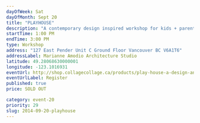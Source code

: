 ```yaml
---
dayOfWeek: Sat
dayOfMonth: Sept 20
title: "PLAYHOUSE"
description: "A contemporary design inspired workshop for kids + parents to design, build and customize a space all in one sitting. Join us in a workshop that draws directly from MAAStudio's design and Collage Collage lesson plans to make a dream space that only you + your child could imagine."
startTime: 1:00 PM
endTime: 3:00 PM
type: Workshop
address: "127 East Pender Unit C Ground Floor Vancouver BC V6A1T6"
addressLabel: Marianne Amodio Architecture Studio
latitude: 49.28068630000001
longitude: -123.1016931
eventUrl: http://shop.collagecollage.ca/products/play-house-a-design-and-craft-workshop-for-vancouver-design-week
eventUrlLabel: Register
published: true
price: SOLD OUT

category: event-20
priority: 29
slug: 2014-09-20-playhouse
---
```

